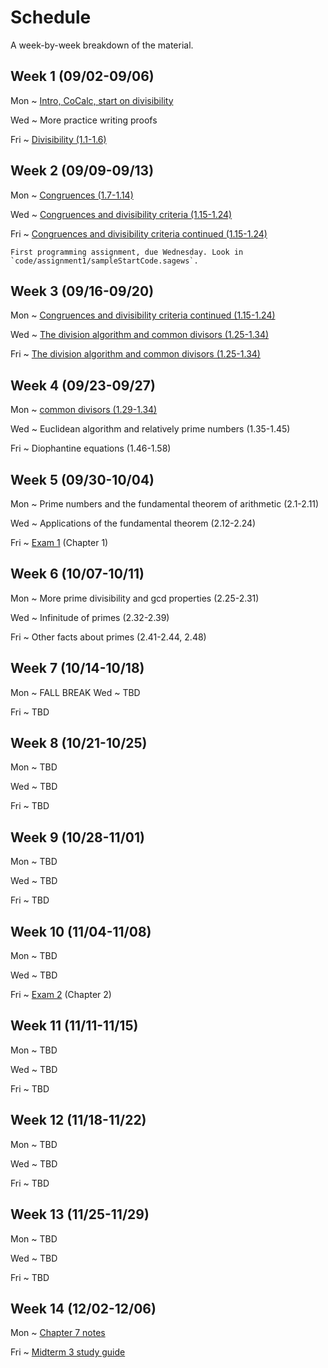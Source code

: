 # Schedule

A week-by-week breakdown of the material.

## Week  1 (09/02-09/06)

Mon
  ~ [Intro, CoCalc, start on divisibility ](notes/01_divisibility.md)

Wed
  ~ More practice writing proofs

Fri
  ~ [Divisibility (1.1-1.6)](notes/02_more_divisibility.md)


## Week  2 (09/09-09/13)

Mon
  ~ [Congruences (1.7-1.14)](notes/03_congruences.md)

Wed
  ~ [Congruences and divisibility criteria (1.15-1.24)](notes/04_congruences_and_divisibility.md)

Fri
  ~ [Congruences and divisibility criteria continued (1.15-1.24)](notes/04_congruences_and_divisibility.md)

    First programming assignment, due Wednesday. Look in `code/assignment1/sampleStartCode.sagews`.

## Week  3 (09/16-09/20)

Mon
  ~ [Congruences and divisibility criteria continued (1.15-1.24)](notes/04_congruences_and_divisibility.md)

Wed
  ~ [The division algorithm and common divisors (1.25-1.34)](notes/05_division_algorithm.md)

Fri
  ~ [The division algorithm and common divisors (1.25-1.34)](notes/05_division_algorithm.md)


## Week  4 (09/23-09/27)

Mon
  ~ [common divisors (1.29-1.34)](notes/05_division_algorithm.md)

Wed
  ~ Euclidean algorithm and relatively prime numbers (1.35-1.45)

Fri
  ~ Diophantine equations (1.46-1.58)

## Week  5 (09/30-10/04)

Mon
  ~ Prime numbers and the fundamental theorem of arithmetic (2.1-2.11)

Wed
  ~ Applications of the fundamental theorem (2.12-2.24)

Fri
  ~ [Exam 1](notes/midterm1_study_guide.md) (Chapter 1)

## Week  6 (10/07-10/11)

Mon
  ~ More prime divisibility and gcd properties (2.25-2.31)

Wed
  ~ Infinitude of primes (2.32-2.39)

Fri
  ~ Other facts about primes (2.41-2.44, 2.48)

## Week  7 (10/14-10/18)

Mon
  ~ FALL BREAK
Wed
  ~ TBD

Fri
  ~ TBD


## Week  8 (10/21-10/25)

Mon
  ~ TBD

Wed
  ~ TBD

Fri
  ~ TBD


## Week  9 (10/28-11/01)

Mon
  ~ TBD

Wed
  ~ TBD

Fri
  ~ TBD


## Week 10 (11/04-11/08)

Mon
  ~ TBD

Wed
  ~ TBD

Fri
  ~ [Exam 2](notes/midterm2_study_guide.md) (Chapter 2)


## Week 11 (11/11-11/15)

Mon
  ~ TBD

Wed
  ~ TBD

Fri
  ~ TBD


## Week 12 (11/18-11/22)

Mon
  ~ TBD

Wed
  ~ TBD

Fri
  ~ TBD


## Week 13 (11/25-11/29)

Mon
  ~ TBD

Wed
  ~ TBD

Fri
  ~ TBD


## Week 14 (12/02-12/06)

Mon
  ~ [Chapter 7 notes](notes/chapter7.md)

Fri
  ~ [Midterm 3 study guide](notes/midterm3_study_guide.md)
